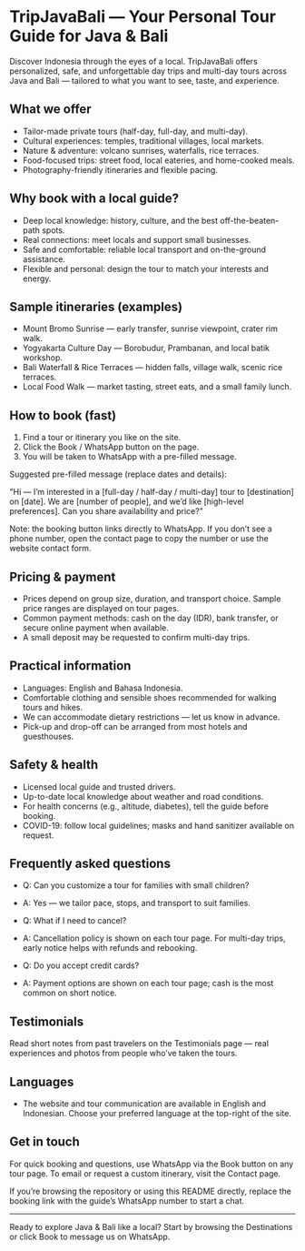 # TripJavaBali — Your Personal Tour Guide for Java & Bali

Discover Indonesia through the eyes of a local. TripJavaBali offers personalized, safe, and unforgettable day trips and multi-day tours across Java and Bali — tailored to what you want to see, taste, and experience.

## What we offer

- Tailor-made private tours (half-day, full-day, and multi-day).
- Cultural experiences: temples, traditional villages, local markets.
- Nature & adventure: volcano sunrises, waterfalls, rice terraces.
- Food-focused trips: street food, local eateries, and home-cooked meals.
- Photography-friendly itineraries and flexible pacing.

## Why book with a local guide?

- Deep local knowledge: history, culture, and the best off-the-beaten-path spots.
- Real connections: meet locals and support small businesses.
- Safe and comfortable: reliable local transport and on-the-ground assistance.
- Flexible and personal: design the tour to match your interests and energy.

## Sample itineraries (examples)

- Mount Bromo Sunrise — early transfer, sunrise viewpoint, crater rim walk.
- Yogyakarta Culture Day — Borobudur, Prambanan, and local batik workshop.
- Bali Waterfall & Rice Terraces — hidden falls, village walk, scenic rice terraces.
- Local Food Walk — market tasting, street eats, and a small family lunch.

## How to book (fast)

1. Find a tour or itinerary you like on the site.
2. Click the Book / WhatsApp button on the page.
3. You will be taken to WhatsApp with a pre-filled message.

Suggested pre-filled message (replace dates and details):

"Hi — I’m interested in a [full-day / half-day / multi-day] tour to [destination] on [date]. We are [number of people], and we’d like [high-level preferences]. Can you share availability and price?"

Note: the booking button links directly to WhatsApp. If you don’t see a phone number, open the contact page to copy the number or use the website contact form.

## Pricing & payment

- Prices depend on group size, duration, and transport choice. Sample price ranges are displayed on tour pages.
- Common payment methods: cash on the day (IDR), bank transfer, or secure online payment when available.
- A small deposit may be requested to confirm multi-day trips.

## Practical information

- Languages: English and Bahasa Indonesia.
- Comfortable clothing and sensible shoes recommended for walking tours and hikes.
- We can accommodate dietary restrictions — let us know in advance.
- Pick-up and drop-off can be arranged from most hotels and guesthouses.

## Safety & health

- Licensed local guide and trusted drivers.
- Up-to-date local knowledge about weather and road conditions.
- For health concerns (e.g., altitude, diabetes), tell the guide before booking.
- COVID-19: follow local guidelines; masks and hand sanitizer available on request.

## Frequently asked questions

- Q: Can you customize a tour for families with small children?
- A: Yes — we tailor pace, stops, and transport to suit families.

- Q: What if I need to cancel?
- A: Cancellation policy is shown on each tour page. For multi-day trips, early notice helps with refunds and rebooking.

- Q: Do you accept credit cards?
- A: Payment options are shown on each tour page; cash is the most common on short notice.

## Testimonials

Read short notes from past travelers on the Testimonials page — real experiences and photos from people who’ve taken the tours.

## Languages

- The website and tour communication are available in English and Indonesian. Choose your preferred language at the top-right of the site.

## Get in touch

For quick booking and questions, use WhatsApp via the Book button on any tour page. To email or request a custom itinerary, visit the Contact page.

If you’re browsing the repository or using this README directly, replace the booking link with the guide’s WhatsApp number to start a chat.

---

Ready to explore Java & Bali like a local? Start by browsing the Destinations or click Book to message us on WhatsApp.
